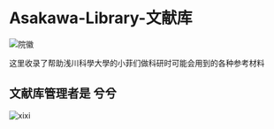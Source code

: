 # Asakawa-Library-文献库
![院徽](https://github.com/user-attachments/assets/cd139e47-feea-445c-b946-21bdf8ed4114)

这里收录了帮助浅川科學大學的小菲们做科研时可能会用到的各种参考材料

文献库管理者是 兮兮
-

![xixi](https://github.com/user-attachments/assets/bc72d90a-0ec8-41e2-a754-4bb3838d4cb9)
